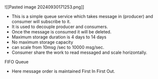 
![[Pasted image 20240930171253.png]]


- This is a simple queue service which takes message in (producer) and consumer will subscribe to it. 
- It is used to decouple producer and consumers.
- Once the message is consumed it will be deleted.
- Maximum storage duration is 4 days to 14 days
- No maximum storage capacity
- can scale from 10msg /sec to 10000 msg/sec.
- Consumer share the work to read messaged and scale horizontally.


FIFO Queue
- Here message order is maintained First In First Out.